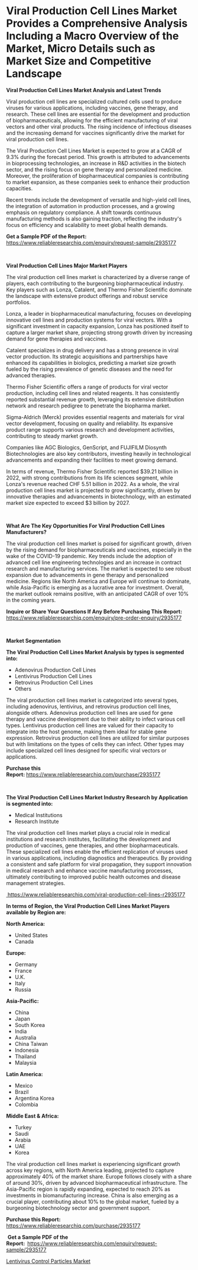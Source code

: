 <p><h1>Viral Production Cell Lines Market Provides a Comprehensive Analysis Including a Macro Overview of the Market, Micro Details such as Market Size and Competitive Landscape</h1></p><p><strong>Viral Production Cell Lines Market Analysis and Latest Trends</strong></p>
<p><p>Viral production cell lines are specialized cultured cells used to produce viruses for various applications, including vaccines, gene therapy, and research. These cell lines are essential for the development and production of biopharmaceuticals, allowing for the efficient manufacturing of viral vectors and other viral products. The rising incidence of infectious diseases and the increasing demand for vaccines significantly drive the market for viral production cell lines.</p><p>The Viral Production Cell Lines Market is expected to grow at a CAGR of 9.3% during the forecast period. This growth is attributed to advancements in bioprocessing technologies, an increase in R&D activities in the biotech sector, and the rising focus on gene therapy and personalized medicine. Moreover, the proliferation of biopharmaceutical companies is contributing to market expansion, as these companies seek to enhance their production capacities. </p><p>Recent trends include the development of versatile and high-yield cell lines, the integration of automation in production processes, and a growing emphasis on regulatory compliance. A shift towards continuous manufacturing methods is also gaining traction, reflecting the industry's focus on efficiency and scalability to meet global health demands.</p></p>
<p><strong>Get a Sample PDF of the Report:&nbsp;</strong> <a href="https://www.reliableresearchiq.com/enquiry/request-sample/2935177?utm_campaign=2302&utm_medium=2&utm_source=Github&utm_content=ia&utm_term=14032025&utm_id=viral-production-cell-lines">https://www.reliableresearchiq.com/enquiry/request-sample/2935177</a></p>
<p>&nbsp;</p>
<p><strong>Viral Production Cell Lines Major Market Players</strong></p>
<p><p>The viral production cell lines market is characterized by a diverse range of players, each contributing to the burgeoning biopharmaceutical industry. Key players such as Lonza, Catalent, and Thermo Fisher Scientific dominate the landscape with extensive product offerings and robust service portfolios.</p><p>Lonza, a leader in biopharmaceutical manufacturing, focuses on developing innovative cell lines and production systems for viral vectors. With a significant investment in capacity expansion, Lonza has positioned itself to capture a larger market share, projecting strong growth driven by increasing demand for gene therapies and vaccines.</p><p>Catalent specializes in drug delivery and has a strong presence in viral vector production. Its strategic acquisitions and partnerships have enhanced its capabilities in biologics, predicting a market size growth fueled by the rising prevalence of genetic diseases and the need for advanced therapies.</p><p>Thermo Fisher Scientific offers a range of products for viral vector production, including cell lines and related reagents. It has consistently reported substantial revenue growth, leveraging its extensive distribution network and research pedigree to penetrate the biopharma market.</p><p>Sigma-Aldrich (Merck) provides essential reagents and materials for viral vector development, focusing on quality and reliability. Its expansive product range supports various research and development activities, contributing to steady market growth.</p><p>Companies like AGC Biologics, GenScript, and FUJIFILM Diosynth Biotechnologies are also key contributors, investing heavily in technological advancements and expanding their facilities to meet growing demand.</p><p>In terms of revenue, Thermo Fisher Scientific reported $39.21 billion in 2022, with strong contributions from its life sciences segment, while Lonza's revenue reached CHF 5.51 billion in 2022. As a whole, the viral production cell lines market is projected to grow significantly, driven by innovative therapies and advancements in biotechnology, with an estimated market size expected to exceed $3 billion by 2027.</p></p>
<p>&nbsp;</p>
<p><strong>What Are The Key Opportunities For Viral Production Cell Lines Manufacturers?</strong></p>
<p><p>The viral production cell lines market is poised for significant growth, driven by the rising demand for biopharmaceuticals and vaccines, especially in the wake of the COVID-19 pandemic. Key trends include the adoption of advanced cell line engineering technologies and an increase in contract research and manufacturing services. The market is expected to see robust expansion due to advancements in gene therapy and personalized medicine. Regions like North America and Europe will continue to dominate, while Asia-Pacific is emerging as a lucrative area for investment. Overall, the market outlook remains positive, with an anticipated CAGR of over 10% in the coming years.</p></p>
<p><strong>Inquire or Share Your Questions If Any Before Purchasing This Report:</strong> <a href="https://www.reliableresearchiq.com/enquiry/pre-order-enquiry/2935177?utm_campaign=2302&utm_medium=2&utm_source=Github&utm_content=ia&utm_term=14032025&utm_id=viral-production-cell-lines">https://www.reliableresearchiq.com/enquiry/pre-order-enquiry/2935177</a></p>
<p>&nbsp;</p>
<p><strong>Market Segmentation</strong></p>
<p><strong>The Viral Production Cell Lines Market Analysis by types is segmented into:</strong></p>
<p><ul><li>Adenovirus Production Cell Lines</li><li>Lentivirus Production Cell Lines</li><li>Retrovirus Production Cell Lines</li><li>Others</li></ul></p>
<p><p>The viral production cell lines market is categorized into several types, including adenovirus, lentivirus, and retrovirus production cell lines, alongside others. Adenovirus production cell lines are used for gene therapy and vaccine development due to their ability to infect various cell types. Lentivirus production cell lines are valued for their capacity to integrate into the host genome, making them ideal for stable gene expression. Retrovirus production cell lines are utilized for similar purposes but with limitations on the types of cells they can infect. Other types may include specialized cell lines designed for specific viral vectors or applications.</p></p>
<p><strong>Purchase this Report:&nbsp;</strong><a href="https://www.reliableresearchiq.com/purchase/2935177?utm_campaign=2302&utm_medium=2&utm_source=Github&utm_content=ia&utm_term=14032025&utm_id=viral-production-cell-lines">https://www.reliableresearchiq.com/purchase/2935177</a></p>
<p>&nbsp;</p>
<p><strong>The Viral Production Cell Lines Market Industry Research by Application is segmented into:</strong></p>
<p><ul><li>Medical Institutions</li><li>Research Institute</li></ul></p>
<p><p>The viral production cell lines market plays a crucial role in medical institutions and research institutes, facilitating the development and production of vaccines, gene therapies, and other biopharmaceuticals. These specialized cell lines enable the efficient replication of viruses used in various applications, including diagnostics and therapeutics. By providing a consistent and safe platform for viral propagation, they support innovation in medical research and enhance vaccine manufacturing processes, ultimately contributing to improved public health outcomes and disease management strategies.</p></p>
<p><a href="https://www.reliableresearchiq.com/viral-production-cell-lines-r2935177?utm_campaign=2302&utm_medium=2&utm_source=Github&utm_content=ia&utm_term=14032025&utm_id=viral-production-cell-lines">&nbsp;https://www.reliableresearchiq.com/viral-production-cell-lines-r2935177</a></p>
<p><strong>In terms of Region, the Viral Production Cell Lines Market Players available by Region are:</strong></p>
<p>
    <p> <strong> North America: </strong>
        <ul>
            <li>United States</li>
            <li>Canada</li>
        </ul>
        </p> 
    <p> <strong> Europe: </strong>
        <ul>
            <li>Germany</li>
            <li>France</li>
            <li>U.K.</li>
            <li>Italy</li>
            <li>Russia</li>
        </ul>
        </p> 
    <p> <strong> Asia-Pacific: </strong>
        <ul>
            <li>China</li>
            <li>Japan</li>
            <li>South Korea</li>
            <li>India</li>
            <li>Australia</li>
            <li>China Taiwan</li>
            <li>Indonesia</li>
            <li>Thailand</li>
            <li>Malaysia</li>
        </ul>
        </p> 
    <p> <strong> Latin America: </strong>
        <ul>
            <li>Mexico</li>
            <li>Brazil</li>
            <li>Argentina Korea</li>
            <li>Colombia</li>
        </ul>
        </p> 
    <p> <strong> Middle East & Africa: </strong>
        <ul>
            <li>Turkey</li>
            <li>Saudi</li>
            <li>Arabia</li>
            <li>UAE</li>
            <li>Korea</li>
        </ul>
    </p>
    </p>
<p><p>The viral production cell lines market is experiencing significant growth across key regions, with North America leading, projected to capture approximately 40% of the market share. Europe follows closely with a share of around 30%, driven by advanced biopharmaceutical infrastructure. The Asia-Pacific region is rapidly expanding, expected to reach 20% as investments in biomanufacturing increase. China is also emerging as a crucial player, contributing about 10% to the global market, fueled by a burgeoning biotechnology sector and government support.</p></p>
<p><strong>Purchase this Report: </strong><a href="https://www.reliableresearchiq.com/purchase/2935177?utm_campaign=2302&utm_medium=2&utm_source=Github&utm_content=ia&utm_term=14032025&utm_id=viral-production-cell-lines">https://www.reliableresearchiq.com/purchase/2935177</a></p>
<p>&nbsp;<strong>Get a Sample PDF of the Report:&nbsp;&nbsp;</strong><a href="https://www.reliableresearchiq.com/enquiry/request-sample/2935177?utm_campaign=2302&utm_medium=2&utm_source=Github&utm_content=ia&utm_term=14032025&utm_id=viral-production-cell-lines">https://www.reliableresearchiq.com/enquiry/request-sample/2935177</a></p>
<p><strong></strong></p>
<p><p><a href="https://github.com/FosterFahey91/Market-Research-Report-List-1/blob/main/lentivirus-control-particles-market.md?utm_campaign=2302&utm_medium=2&utm_source=Github&utm_content=ia&utm_term=14032025&utm_id=viral-production-cell-lines">Lentivirus Control Particles Market</a></p></p>